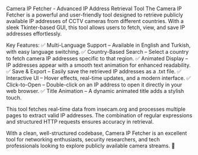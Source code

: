 Camera IP Fetcher - Advanced IP Address Retrieval Tool
The Camera IP Fetcher is a powerful and user-friendly tool designed to retrieve publicly available IP addresses of CCTV cameras from different countries. With a sleek Tkinter-based GUI, this tool allows users to fetch, view, and save IP addresses effortlessly.

Key Features:
✅ Multi-Language Support – Available in English and Turkish, with easy language switching.
✅ Country-Based Search – Select a country to fetch camera IP addresses specific to that region.
✅ Animated Display – IP addresses appear with a smooth text animation for enhanced readability.
✅ Save & Export – Easily save the retrieved IP addresses as a .txt file.
✅ Interactive UI – Hover effects, real-time updates, and a modern interface.
✅ Click-to-Open – Double-click on an IP address to open it directly in your web browser.
✅ Title Animation – A dynamic animated title adds a stylish touch.

This tool fetches real-time data from insecam.org and processes multiple pages to extract valid IP addresses. The combination of regular expressions and structured HTTP requests ensures accuracy in retrieval.

With a clean, well-structured codebase, Camera IP Fetcher is an excellent tool for networking enthusiasts, security researchers, and tech professionals looking to explore publicly available camera streams. 🚀
